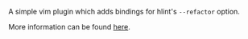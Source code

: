 A simple vim plugin which adds bindings for hlint's `--refactor` option.

More information can be found [here](https://github.com/mpickering/apply-refact).
